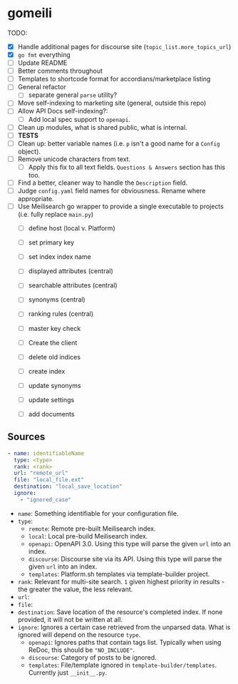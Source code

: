 # gomeili

TODO:

* [x] Handle additional pages for discourse site (`topic_list.more_topics_url`)
* [x] `go fmt` everything
* [ ] Update README
* [ ] Better comments throughout
* [ ] Templates to shortcode format for accordians/marketplace listing
* [ ] General refactor
  * [ ] separate general `parse` utility?
* [ ] Move self-indexing to marketing site (general, outside this repo)
* [ ] Allow API Docs self-indexing?:
  * [ ] Add local spec support to `openapi`.
* [ ] Clean up modules, what is shared public, what is internal.
* [ ] **TESTS**
* [ ] Clean up: better variable names (i.e. `p` isn't a good name for a `Config` object).
* [ ] Remove unicode characters from text.
  * [ ] Apply this  fix to all text fields. `Questions & Answers` section has this too.
* [ ] Find a better, cleaner way to handle the `Description` field.
* [ ] Judge `config.yaml` field names for obviousness. Rename where appropriate.
* [ ] Use Meilisearch go wrapper to provide a single executable to projects (i.e. fully replace `main.py`)
  * [ ] define host (local v. Platform)
  * [ ] set primary key
  * [ ] set index index name
  * [ ] displayed  attributes (central)
  * [ ] searchable attributes (central)
  * [ ] synonyms (central)
  * [ ] ranking rules (central)
  * [ ] master key check
  * [ ] Create the client
  * [ ] delete old indices
  * [ ] create index
  * [ ] update  synonyms
  * [ ] update settings
  * [ ] add documents


## Sources

```yaml
- name: identifiableName
  type: <type>
  rank: <rank>
  url: "remote_url"
  file: "local_file.ext"
  destination: "local_save_location"
  ignore:
    - "ignored_case"
```

* `name`: Something identifiable for your configuration file.
* `type`:
    * `remote`: Remote pre-built Meilisearch index.
    * `local`: Local pre-build Meilisearch index.
    * `openapi`: OpenAPI 3.0. Using this type will parse the given `url` into an index.
    * `discourse`: Discourse site via its API. Using this type will parse the given `url` into an index.
    * `templates`: Platform.sh templates via template-builder project.
* `rank`: Relevant for multi-site search. `1` given highest priority in results - the greater the value, the less relevant.
* `url`:
* `file`:
* `destination`: Save location of the resource's completed index. If none provided, it will not be written at all.
* `ignore`: Ignores a certain case retrieved from the unparsed data. What is ignored will depend on the resource `type`.
    * `openapi`: Ignores paths that contain tags list. Typically when using ReDoc, this should be  `"NO_INCLUDE"`.
    * `discourse`: Category of posts to be ignored.
    * `templates`: File/template ignored in `template-builder/templates`. Currently just `__init__.py`.
